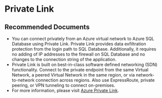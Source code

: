 <properties
	pageTitle="Private Link"
	description="Private Link"
	service="microsoft.sql"
	resource="servers"
	authors="VMMicrosoft,subbu-kandhaswamy"
	ms.author="vimahadi,subbuk"
	displayOrder="1"
	selfHelpType="generic"
	supportTopicIds="32745436"
	productPesIds="13491"
	cloudEnvironments="public,blackForest,fairfax,mooncake, usnat, ussec"
	articleId="F9AEFAC1-D343-4A65-897C-EE3F2642EC57"
	ownershipId="AzureData_AzureSQLDB_Availability"
/>

# Private Link

## **Recommended Documents**

* You can connect privately from an Azure virtual network to Azure SQL Database using Private Link. Private Link provides data exfiltration protection from the login path to SQL Database. Additionally, it requires no adding of IP addresses to the firewall on SQL Database and no changes to the connection string of the application.
* Private Link is built on best-in-class software defined networking (SDN) functionality. Connect to the private endpoint from the same Virtual Network, a peered Virtual Network in the same region, or via network-to-network connection across regions. Also use ExpressRoute, private peering, or VPN tunneling to connect on-premises.
* For more information, please visit [Azure Private Link](https://docs.microsoft.com/azure/azure-sql/database/private-endpoint-overview?WT.mc_id=pid:13491:sid:32745436).
<br>

